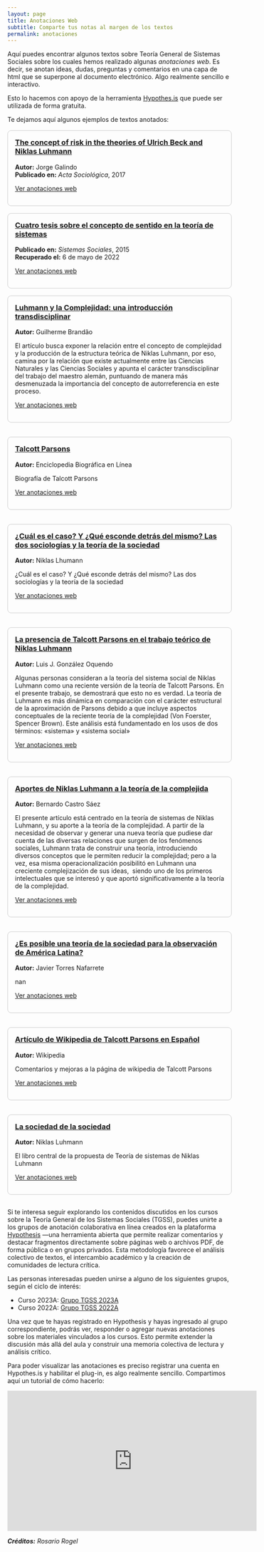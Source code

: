 ```yaml
---
layout: page
title: Anotaciones Web
subtitle: Comparte tus notas al margen de los textos
permalink: anotaciones
---
```


Aquí puedes encontrar algunos textos sobre Teoría General de Sistemas Sociales sobre los cuales hemos realizado algunas *anotaciones web*. Es decir, se anotan ideas, dudas, preguntas y comentarios en una capa de html que se superpone al documento electrónico. Algo realmente sencillo e interactivo.

Esto lo hacemos con apoyo de la herramienta [Hypothes.is](https://web.hypothes.is/) que puede ser utilizada de forma gratuita. 

Te dejamos aquí algunos ejemplos de textos anotados:

<div class="card-grid" style="display: grid; grid-template-columns: repeat(auto-fit, minmax(300px, 1fr)); gap: 1rem; margin-top: 1rem;">

  <div class="card" style="border: 1px solid #ccc; border-radius: 8px; padding: 1rem;">
    <h3 style="margin-top: 0;">
      <a href="https://test.scipedia.com/wd/index.php/Galindo_2015a" target="_blank" rel="noopener noreferrer">
        The concept of risk in the theories of Ulrich Beck and Niklas Luhmann
      </a>
    </h3>
    <p><strong>Autor:</strong> Jorge Galindo<br>
    <strong>Publicado en:</strong> <em>Acta Sociológica</em>, 2017</p>
    <p>
      <a href="https://hyp.is/X0vVapB9Eeyn6tcyjZ0KcQ/test.scipedia.com/wd/index.php/Galindo_2015a" target="_blank" rel="noopener noreferrer">Ver anotaciones web</a>
    </p>
  </div>

  <div class="card" style="border: 1px solid #ccc; border-radius: 8px; padding: 1rem;">
    <h3 style="margin-top: 0;">
      <a href="https://sistemassociales.com/cuatro-tesis-sobre-el-concepto-de-sentido-en-la-teoria-de-sistemas-de-niklas-luhmann-2/" target="_blank" rel="noopener noreferrer">
        Cuatro tesis sobre el concepto de sentido en la teoría de sistemas
      </a>
    </h3>
    <p><strong>Publicado en:</strong> <em>Sistemas Sociales</em>, 2015<br>
    <strong>Recuperado el:</strong> 6 de mayo de 2022</p>
    <p>
      <a href="https://hyp.is/go?url=https%3A%2F%2Fsistemassociales.com%2Fcuatro-tesis-sobre-el-concepto-de-sentido-en-la-teoria-de-sistemas-de-niklas-luhmann-2%2F&group=__world__" target="_blank" rel="noopener noreferrer">Ver anotaciones web</a>
    </p>
  </div>


<div class="card" style="border: 1px solid #ccc; border-radius: 8px; padding: 1rem; margin-bottom: 1rem;">
  <h3 style="margin-top: 0;">
    <a href="https://revistamad.uchile.cl/index.php/RMAD/article/view/13900/14187" target="_blank" rel="noopener noreferrer">
      Luhmann y la Complejidad: una introducción transdisciplinar
    </a>
  </h3>
  <p><strong>Autor:</strong> Guilherme Brandão</p>
  <p>El artículo busca exponer la relación entre el concepto de complejidad y la producción de la estructura teórica de Niklas Luhmann, por eso, camina por la relación que existe actualmente entre las Ciencias Naturales y las Ciencias Sociales y apunta el carácter transdisciplinar del trabajo del maestro alemán, puntuando de manera más desmenuzada la importancia del concepto de autorreferencia en este proceso.</p>
  <p>
    <a href="https://hyp.is/go?url=https%3A%2F%2Frevistamad.uchile.cl%2Findex.php%2FRMAD%2Farticle%2Fview%2F13900%2F14187&group=2NGJvYK3" target="_blank" rel="noopener noreferrer">Ver anotaciones web</a>
  </p>
</div>


<div class="card" style="border: 1px solid #ccc; border-radius: 8px; padding: 1rem; margin-bottom: 1rem;">
  <h3 style="margin-top: 0;">
    <a href="https://www.biografiasyvidas.com/biografia/p/parsons_talcott.htm" target="_blank" rel="noopener noreferrer">
      Talcott Parsons
    </a>
  </h3>
  <p><strong>Autor:</strong> Enciclopedia Biográfica en Línea</p>
  <p>Biografía de Talcott Parsons</p>
  <p>
    <a href="https://hyp.is/go?url=https%3A%2F%2Fwww.biografiasyvidas.com%2Fbiografia%2Fp%2Fparsons_talcott.htm&group=2NGJvYK3" target="_blank" rel="noopener noreferrer">Ver anotaciones web</a>
  </p>
</div>


<div class="card" style="border: 1px solid #ccc; border-radius: 8px; padding: 1rem; margin-bottom: 1rem;">
  <h3 style="margin-top: 0;">
    <a href="https://polismexico.izt.uam.mx/index.php/rp/article/view/457" target="_blank" rel="noopener noreferrer">
      ¿Cuál es el caso? Y ¿Qué esconde detrás del mismo? Las dos sociologías y la teoría de la sociedad
    </a>
  </h3>
  <p><strong>Autor:</strong> Niklas Lhumann</p>
  <p>¿Cuál es el caso? Y ¿Qué esconde detrás del mismo? Las dos sociologías y la teoría de la sociedad</p>
  <p>
    <a href="https://hyp.is/go?url=https%3A%2F%2Fpolismexico.izt.uam.mx%2Findex.php%2Frp%2Farticle%2Fview%2F457&group=2NGJvYK3" target="_blank" rel="noopener noreferrer">Ver anotaciones web</a>
  </p>
</div>


<div class="card" style="border: 1px solid #ccc; border-radius: 8px; padding: 1rem; margin-bottom: 1rem;">
  <h3 style="margin-top: 0;">
    <a href="https://revistas.unab.edu.co/index.php/reflexion/article/view/699/675" target="_blank" rel="noopener noreferrer">
      La presencia de Talcott Parsons en el trabajo teórico de Niklas Luhmann
    </a>
  </h3>
  <p><strong>Autor:</strong> Luis J. González Oquendo</p>
  <p>Algunas personas consideran a la teoría del sistema social de Niklas Luhmann como una reciente versión de la teoría de Talcott Parsons. En el presente trabajo, se demostrará que esto no es verdad. La teoría de Luhmann es más dinámica en comparación con el carácter estructural de la aproximación de Parsons debido a que incluye aspectos conceptuales de la reciente teoría de la complejidad (Von Foerster, Spencer Brown). Este análisis está fundamentado en los usos de dos términos: «sistema» y «sistema social»</p>
  <p>
    <a href="https://hyp.is/go?url=https%3A%2F%2Frevistas.unab.edu.co%2Findex.php%2Freflexion%2Farticle%2Fview%2F699%2F675&group=2NGJvYK3" target="_blank" rel="noopener noreferrer">Ver anotaciones web</a>
  </p>
</div>


<div class="card" style="border: 1px solid #ccc; border-radius: 8px; padding: 1rem; margin-bottom: 1rem;">
  <h3 style="margin-top: 0;">
    <a href="https://journals.openedition.org/polis/2017" target="_blank" rel="noopener noreferrer">
      Aportes de Niklas Luhmann a la teoría de la complejida
    </a>
  </h3>
  <p><strong>Autor:</strong> Bernardo Castro Sáez</p>
  <p>El presente artículo está centrado en la teoría de sistemas de Niklas Luhmann, y su aporte a la teoría de la complejidad. A partir de la necesidad de observar y generar una nueva teoría que pudiese dar cuenta de las diversas relaciones que surgen de los fenómenos sociales, Luhmann trata de construir una teoría, introduciendo diversos conceptos que le permiten reducir la complejidad; pero a la vez, esa misma operacionalización posibilitó en Luhmann una creciente complejización de sus ideas,  siendo uno de los primeros intelectuales que se interesó y que aportó significativamente a la teoría de la complejidad.</p>
  <p>
    <a href="https://hyp.is/go?url=https%3A%2F%2Fjournals.openedition.org%2Fpolis%2F2017&group=2NGJvYK3" target="_blank" rel="noopener noreferrer">Ver anotaciones web</a>
  </p>
</div>


<div class="card" style="border: 1px solid #ccc; border-radius: 8px; padding: 1rem; margin-bottom: 1rem;">
  <h3 style="margin-top: 0;">
    <a href="https://andamios.uacm.edu.mx/index.php/andamios/article/view/501/485" target="_blank" rel="noopener noreferrer">
      ¿Es posible una teoría de la sociedad para la observación de América Latina?
    </a>
  </h3>
  <p><strong>Autor:</strong> Javier Torres Nafarrete</p>
  <p>nan</p>
  <p>
    <a href="https://hyp.is/go?url=https%3A%2F%2Fandamios.uacm.edu.mx%2Findex.php%2Fandamios%2Farticle%2Fview%2F501%2F485&group=2NGJvYK3" target="_blank" rel="noopener noreferrer">Ver anotaciones web</a>
  </p>
</div>


<div class="card" style="border: 1px solid #ccc; border-radius: 8px; padding: 1rem; margin-bottom: 1rem;">
  <h3 style="margin-top: 0;">
    <a href="https://en.wikipedia.org/wiki/Talcott_Parsons" target="_blank" rel="noopener noreferrer">
      Artículo de Wikipedia de Talcott Parsons en Español
    </a>
  </h3>
  <p><strong>Autor:</strong> Wikipedia</p>
  <p>Comentarios y mejoras a la página de wikipedia de Talcott Parsons</p>
  <p>
    <a href="https://hyp.is/go?url=https%3A%2F%2Fen.wikipedia.org%2Fwiki%2FTalcott_Parsons&group=2NGJvYK3" target="_blank" rel="noopener noreferrer">Ver anotaciones web</a>
  </p>
</div>


<div class="card" style="border: 1px solid #ccc; border-radius: 8px; padding: 1rem; margin-bottom: 1rem;">
  <h3 style="margin-top: 0;">
    <a href="https://circulosemiotico.wordpress.com/wp-content/uploads/2012/10/la-sociedad-de-la-sociedad-niklas-luhmann.pdf" target="_blank" rel="noopener noreferrer">
      La sociedad de la sociedad
    </a>
  </h3>
  <p><strong>Autor:</strong> Niklas Luhmann</p>
  <p>El libro central de la propuesta de Teoría de sistemas de Niklas Luhmann</p>
  <p>
    <a href="https://hyp.is/go?url=https%3A%2F%2Fcirculosemiotico.wordpress.com%2Fwp-content%2Fuploads%2F2012%2F10%2Fla-sociedad-de-la-sociedad-niklas-luhmann.pdf&group=DxYW7ioX" target="_blank" rel="noopener noreferrer">Ver anotaciones web</a>
  </p>
</div>

</div>

Si te interesa seguir explorando los contenidos discutidos en los cursos sobre la Teoría General de los Sistemas Sociales (TGSS), puedes unirte a los grupos de anotación colaborativa en línea creados en la plataforma [Hypothesis](https://web.hypothes.is/) —una herramienta abierta que permite realizar comentarios y destacar fragmentos directamente sobre páginas web o archivos PDF, de forma pública o en grupos privados. Esta metodología favorece el análisis colectivo de textos, el intercambio académico y la creación de comunidades de lectura crítica.

Las personas interesadas pueden unirse a alguno de los siguientes grupos, según el ciclo de interés:

- Curso 2023A: <a href="https://hypothes.is/groups/2NGJvYK3/tsistemas2023a" target="_blank" rel="noopener noreferrer">Grupo TGSS 2023A</a>  
- Curso 2022A: <a href="https://hypothes.is/groups/DxYW7ioX/tgss-2022a" target="_blank" rel="noopener noreferrer">Grupo TGSS 2022A</a>

Una vez que te hayas registrado en Hypothesis y hayas ingresado al grupo correspondiente, podrás ver, responder o agregar nuevas anotaciones sobre los materiales vinculados a los cursos. Esto permite extender la discusión más allá del aula y construir una memoria colectiva de lectura y análisis crítico.  

Para poder visualizar las anotaciones es preciso registrar una cuenta en Hypothes.is y habilitar el plug-in, es algo realmente sencillo. Compartimos aquí un tutorial de cómo hacerlo:

<iframe width="560" height="315" src="https://www.youtube.com/embed/klIKXj1qnUQ" title="YouTube video player" frameborder="0" allow="accelerometer; autoplay; clipboard-write; encrypted-media; gyroscope; picture-in-picture" allowfullscreen></iframe>  



***Créditos:** Rosario Rogel*
